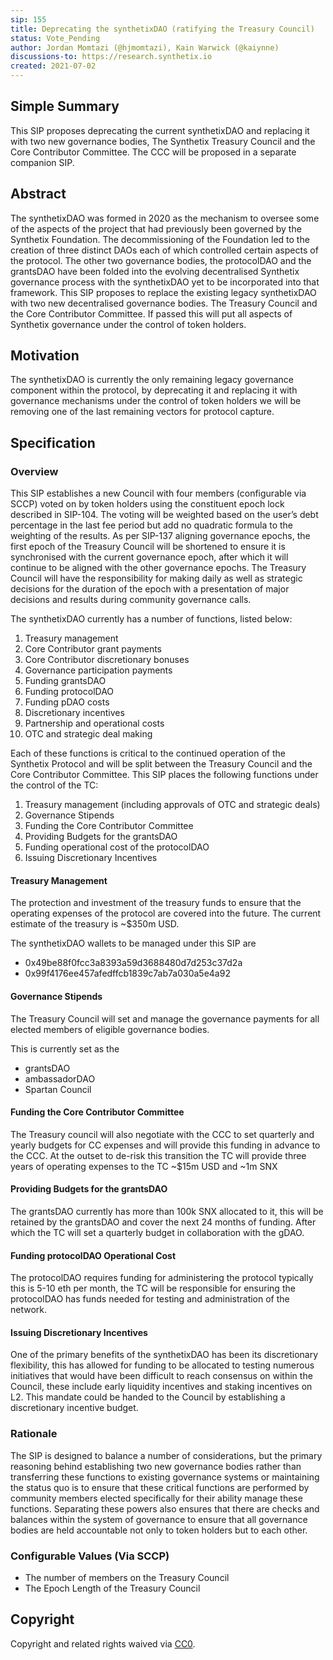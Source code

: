 ```yaml
---
sip: 155
title: Deprecating the synthetixDAO (ratifying the Treasury Council)
status: Vote_Pending
author: Jordan Momtazi (@hjmomtazi), Kain Warwick (@kaiynne)
discussions-to: https://research.synthetix.io
created: 2021-07-02
---
```


## Simple Summary

<!--"If you can't explain it simply, you don't understand it well enough." Simply describe the outcome the proposed changes intends to achieve. This should be non-technical and accessible to a casual community member.-->

This SIP proposes deprecating the current synthetixDAO and replacing it with two new governance bodies, The Synthetix Treasury Council and the Core Contributor Committee. The CCC will be proposed in a separate companion SIP.

## Abstract

<!--A short (~200 word) description of the proposed change, the abstract should clearly describe the proposed change. This is what *will* be done if the SIP is implemented, not *why* it should be done or *how* it will be done. If the SIP proposes deploying a new contract, write, "We propose to deploy a new contract that will do x".-->

The synthetixDAO was formed in 2020 as the mechanism to oversee some of the aspects of the project that had previously been governed by the Synthetix Foundation. The decommissioning of the Foundation led to the creation of three distinct DAOs each of which controlled certain aspects of the protocol. The other two governance bodies, the protocolDAO and the grantsDAO have been folded into the evolving decentralised Synthetix governance process with the synthetixDAO yet to be incorporated into that framework. This SIP proposes to replace the existing legacy synthetixDAO with two new decentralised governance bodies. The Treasury Council and the Core Contributor Committee. If passed this will put all aspects of Synthetix governance under the control of token holders.

## Motivation

<!--This is the problem statement. This is the *why* of the SIP. It should clearly explain *why* the current state of the protocol is inadequate.  It is critical that you explain *why* the change is needed, if the SIP proposes changing how something is calculated, you must address *why* the current calculation is inaccurate or wrong. This is not the place to describe how the SIP will address the issue!-->

The synthetixDAO is currently the only remaining legacy governance component within the protocol, by deprecating it and replacing it with governance mechanisms under the control of token holders we will be removing one of the last remaining vectors for protocol capture.

## Specification

<!--The specification should describe the syntax and semantics of any new feature, there are five sections
1. Overview
2. Rationale
3. Technical Specification
4. Test Cases
5. Configurable Values
-->

### Overview

<!--This is a high-level overview of *how* the SIP will solve the problem. The overview should clearly describe how the new feature will be implemented.-->

This SIP establishes a new Council with four members (configurable via SCCP) voted on by token holders using the constituent epoch lock described in SIP-104. The voting will be weighted based on the user’s debt percentage in the last fee period but add no quadratic formula to the weighting of the results. As per SIP-137 aligning governance epochs, the first epoch of the Treasury Council will be shortened to ensure it is synchronised with the current governance epoch, after which it will continue to be aligned with the other governance epochs. The Treasury Council will have the responsibility for making daily as well as strategic decisions for the duration of the epoch with a presentation of major decisions and results during community governance calls.

The synthetixDAO currently has a number of functions, listed below:

1. Treasury management
2. Core Contributor grant payments
3. Core Contributor discretionary bonuses
4. Governance participation payments
5. Funding grantsDAO
6. Funding protocolDAO
7. Funding pDAO costs
8. Discretionary incentives
9. Partnership and operational costs
10. OTC and strategic deal making

Each of these functions is critical to the continued operation of the Synthetix Protocol and will be split between the Treasury Council and the Core Contributor Committee. This SIP places the following functions under the control of the TC:

1. Treasury management (including approvals of OTC and strategic deals)
2. Governance Stipends
3. Funding the Core Contributor Committee
4. Providing Budgets for the grantsDAO
5. Funding operational cost of the protocolDAO
6. Issuing Discretionary Incentives

#### Treasury Management

The protection and investment of the treasury funds to ensure that the operating expenses of the protocol are covered into the future. The current estimate of the treasury is ~$350m USD.

The synthetixDAO wallets to be managed under this SIP are

- 0x49be88f0fcc3a8393a59d3688480d7d253c37d2a
- 0x99f4176ee457afedffcb1839c7ab7a030a5e4a92

#### Governance Stipends

The Treasury Council will set and manage the governance payments for all elected members of eligible governance bodies.

This is currently set as the

- grantsDAO
- ambassadorDAO
- Spartan Council

#### Funding the Core Contributor Committee

The Treasury council will also negotiate with the CCC to set quarterly and yearly budgets for CC expenses and will provide this funding in advance to the CCC. At the outset to de-risk this transition the TC will provide three years of operating expenses to the TC ~$15m USD and ~1m SNX

#### Providing Budgets for the grantsDAO

The grantsDAO currently has more than 100k SNX allocated to it, this will be retained by the grantsDAO and cover the next 24 months of funding. After which the TC will set a quarterly budget in collaboration with the gDAO.

#### Funding protocolDAO Operational Cost

The protocolDAO requires funding for administering the protocol typically this is 5-10 eth per month, the TC will be responsible for ensuring the protocolDAO has funds needed for testing and administration of the network.

#### Issuing Discretionary Incentives

One of the primary benefits of the synthetixDAO has been its discretionary flexibility, this has allowed for funding to be allocated to testing numerous initiatives that would have been difficult to reach consensus on within the Council, these include early liquidity incentives and staking incentives on L2. This mandate could be handed to the Council by establishing a discretionary incentive budget.

### Rationale

<!--This is where you explain the reasoning behind how you propose to solve the problem. Why did you propose to implement the change in this way, what were the considerations and trade-offs? The rationale fleshes out what motivated the design and why particular design decisions were made. It should describe alternate designs that were considered and related work. The rationale may also provide evidence of consensus within the community, and should discuss important objections or concerns raised during discussion.-->

The SIP is designed to balance a number of considerations, but the primary reasoning behind establishing two new governance bodies rather than transferring these functions to existing governance systems or maintaining the status quo is to ensure that these critical functions are performed by community members elected specifically for their ability manage these functions. Separating these powers also ensures that there are checks and balances within the system of governance to ensure that all governance bodies are held accountable not only to token holders but to each other.

### Configurable Values (Via SCCP)

<!--Please list all values configurable via SCCP under this implementation.-->

- The number of members on the Treasury Council
- The Epoch Length of the Treasury Council

## Copyright

Copyright and related rights waived via [CC0](https://creativecommons.org/publicdomain/zero/1.0/).
